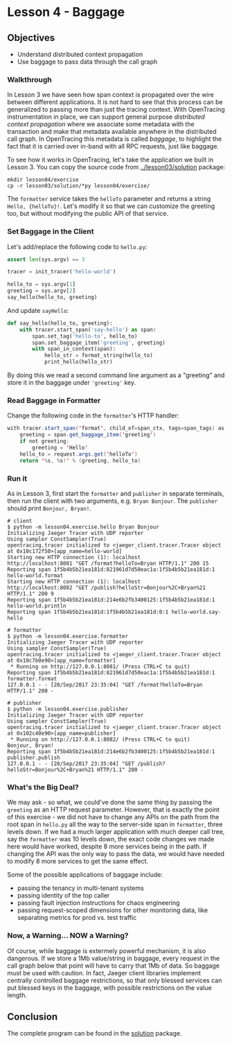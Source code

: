 # Lesson 4 - Baggage

## Objectives

* Understand distributed context propagation
* Use baggage to pass data through the call graph

### Walkthrough

In Lesson 3 we have seen how span context is propagated over the wire between different applications.
It is not hard to see that this process can be generalized to passing more than just the tracing context.
With OpenTracing instrumentation in place, we can support general purpose _distributed context propagation_
where we associate some metadata with the transaction and make that metadata available anywhere in the
distributed call graph. In OpenTracing this metadata is called _baggage_, to highlight the fact that
it is carried over in-band with all RPC requests, just like baggage.

To see how it works in OpenTracing, let's take the application we built in Lesson 3. You can copy the source
code from [../lesson03/solution](../lesson03/solution) package:

```
mkdir lesson04/exercise
cp -r lesson03/solution/*py lesson04/exercise/
```

The `formatter` service takes the `helloTo` parameter and returns a string `Hello, {helloTo}!`. Let's modify
it so that we can customize the greeting too, but without modifying the public API of that service.

### Set Baggage in the Client

Let's add/replace the following code to `hello.py`:

```python
assert len(sys.argv) == 3

tracer = init_tracer('hello-world')

hello_to = sys.argv[1]
greeting = sys.argv[2]
say_hello(hello_to, greeting)
```

And update `sayHello`:

```python
def say_hello(hello_to, greeting):
    with tracer.start_span('say-hello') as span:
        span.set_tag('hello-to', hello_to)
        span.set_baggage_item('greeting', greeting)
        with span_in_context(span):
            hello_str = format_string(hello_to)
            print_hello(hello_str)
```

By doing this we read a second command line argument as a "greeting" and store it in the baggage under `'greeting'` key.

### Read Baggage in Formatter

Change the following code in the `formatter`'s HTTP handler:

```java
with tracer.start_span('format', child_of=span_ctx, tags=span_tags) as span:
    greeting = span.get_baggage_item('greeting')
    if not greeting:
        greeting = 'Hello'
    hello_to = request.args.get('helloTo')
    return '%s, %s!' % (greeting, hello_to)
```

### Run it

As in Lesson 3, first start the `formatter` and `publisher` in separate terminals, then run the client
with two arguments, e.g. `Bryan Bonjour`. The `publisher` should print `Bonjour, Bryan!`.

```
# client
$ python -m lesson04.exercise.hello Bryan Bonjour
Initializing Jaeger Tracer with UDP reporter
Using sampler ConstSampler(True)
opentracing.tracer initialized to <jaeger_client.tracer.Tracer object at 0x10c172f50>[app_name=hello-world]
Starting new HTTP connection (1): localhost
http://localhost:8081 "GET /format?helloTo=Bryan HTTP/1.1" 200 15
Reporting span 1f5b4b5b21ea181d:821961d7d50eac1a:1f5b4b5b21ea181d:1 hello-world.format
Starting new HTTP connection (1): localhost
http://localhost:8082 "GET /publish?helloStr=Bonjour%2C+Bryan%21 HTTP/1.1" 200 9
Reporting span 1f5b4b5b21ea181d:214e6b2fb3400125:1f5b4b5b21ea181d:1 hello-world.println
Reporting span 1f5b4b5b21ea181d:1f5b4b5b21ea181d:0:1 hello-world.say-hello

# formatter
$ python -m lesson04.exercise.formatter
Initializing Jaeger Tracer with UDP reporter
Using sampler ConstSampler(True)
opentracing.tracer initialized to <jaeger_client.tracer.Tracer object at 0x10c7b0e90>[app_name=formatter]
 * Running on http://127.0.0.1:8081/ (Press CTRL+C to quit)
Reporting span 1f5b4b5b21ea181d:821961d7d50eac1a:1f5b4b5b21ea181d:1 formatter.format
127.0.0.1 - - [28/Sep/2017 23:35:04] "GET /format?helloTo=Bryan HTTP/1.1" 200 -

# publisher
$ python -m lesson04.exercise.publisher
Initializing Jaeger Tracer with UDP reporter
Using sampler ConstSampler(True)
opentracing.tracer initialized to <jaeger_client.tracer.Tracer object at 0x102c40e90>[app_name=publisher]
 * Running on http://127.0.0.1:8082/ (Press CTRL+C to quit)
Bonjour, Bryan!
Reporting span 1f5b4b5b21ea181d:214e6b2fb3400125:1f5b4b5b21ea181d:1 publisher.publish
127.0.0.1 - - [28/Sep/2017 23:35:04] "GET /publish?helloStr=Bonjour%2C+Bryan%21 HTTP/1.1" 200 -
```

### What's the Big Deal?

We may ask - so what, we could've done the same thing by passing the `greeting` as an HTTP request parameter.
However, that is exactly the point of this exercise - we did not have to change any APIs on the path from
the root span in `hello.py` all the way to the server-side span in `formatter`, three levels down.
If we had a much larger application with much deeper call tree, say the `formatter` was 10 levels down,
the exact code changes we made here would have worked, despite 8 more services being in the path.
If changing the API was the only way to pass the data, we would have needed to modify 8 more services
to get the same effect.

Some of the possible applications of baggage include:

  * passing the tenancy in multi-tenant systems
  * passing identity of the top caller
  * passing fault injection instructions for chaos engineering
  * passing request-scoped dimensions for other monitoring data, like separating metrics for prod vs. test traffic


### Now, a Warning... NOW a Warning?

Of course, while baggage is extermely powerful mechanism, it is also dangerous. If we store a 1Mb value/string
in baggage, every request in the call graph below that point will have to carry that 1Mb of data. So baggage
must be used with caution. In fact, Jaeger client libraries implement centrally controlled baggage restrictions,
so that only blessed services can put blessed keys in the baggage, with possible restrictions on the value length.

## Conclusion

The complete program can be found in the [solution](./solution) package. 
